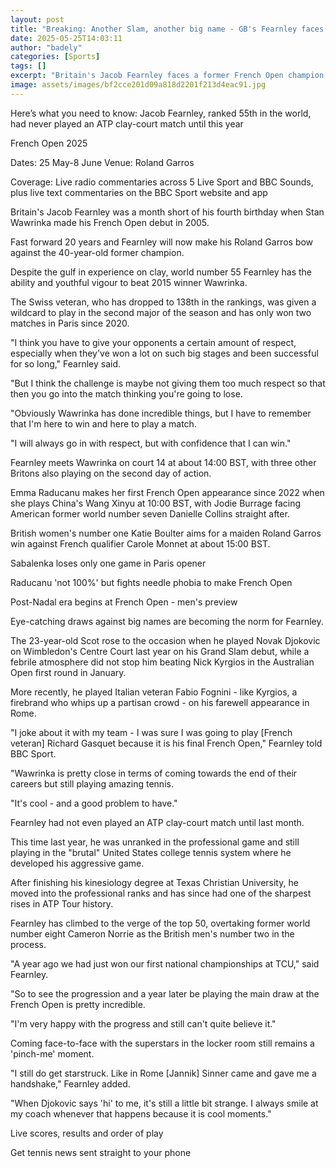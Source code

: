 ```yaml
---
layout: post
title: "Breaking: Another Slam, another big name - GB's Fearnley faces Wawrinka on French Open day two"
date: 2025-05-25T14:03:11
author: "badely"
categories: [Sports]
tags: []
excerpt: "Britain's Jacob Fearnley faces a former French Open champion in Stan Wawrinka in his first-round match in Paris."
image: assets/images/bf2cce201d09a818d2201f213d4eac91.jpg
---
```


Here’s what you need to know: Jacob Fearnley, ranked 55th in the world, had never played an ATP clay-court match until this year

French Open 2025

Dates: 25 May-8 June Venue: Roland Garros

Coverage: Live radio commentaries across 5 Live Sport and BBC Sounds, plus live text commentaries on the BBC Sport website and app

Britain's Jacob Fearnley was a month short of his fourth birthday when Stan Wawrinka made his French Open debut in 2005.

Fast forward 20 years and Fearnley will now make his Roland Garros bow against the 40-year-old former champion.

Despite the gulf in experience on clay, world number 55 Fearnley has the ability and youthful vigour to beat 2015 winner Wawrinka.

The Swiss veteran, who has dropped to 138th in the rankings, was given a wildcard to play in the second major of the season and has only won two matches in Paris since 2020.

"I think you have to give your opponents a certain amount of respect, especially when they've won a lot on such big stages and been successful for so long," Fearnley said.

"But I think the challenge is maybe not giving them too much respect so that then you go into the match thinking you're going to lose.

"Obviously Wawrinka has done incredible things, but I have to remember that I'm here to win and here to play a match. 

"I will always go in with respect, but with confidence that I can win."

Fearnley meets Wawrinka on court 14 at about 14:00 BST, with three other Britons also playing on the second day of action.

Emma Raducanu makes her first French Open appearance since 2022 when she plays China's Wang Xinyu at 10:00 BST, with Jodie Burrage facing American former world number seven Danielle Collins straight after.

British women's number one Katie Boulter aims for a maiden Roland Garros win against French qualifier Carole Monnet at about 15:00 BST.

Sabalenka loses only one game in Paris opener

Raducanu 'not 100%' but fights needle phobia to make French Open

Post-Nadal era begins at French Open - men's preview

Eye-catching draws against big names are becoming the norm for Fearnley.

The 23-year-old Scot rose to the occasion when he played Novak Djokovic on Wimbledon's Centre Court last year on his Grand Slam debut, while a febrile atmosphere did not stop him beating Nick Kyrgios in the Australian Open first round in January.

More recently, he played Italian veteran Fabio Fognini - like Kyrgios, a firebrand who whips up a partisan crowd - on his farewell appearance in Rome.

"I joke about it with my team - I was sure I was going to play [French veteran] Richard Gasquet because it is his final French Open," Fearnley told BBC Sport.

"Wawrinka is pretty close in terms of coming towards the end of their careers but still playing amazing tennis.

"It's cool - and a good problem to have."

Fearnley had not even played an ATP clay-court match until last month.

This time last year, he was unranked in the professional game and still playing in the "brutal" United States college tennis system where he developed his aggressive game.

After finishing his kinesiology degree at Texas Christian University, he moved into the professional ranks and has since had one of the sharpest rises in ATP Tour history.

Fearnley has climbed to the verge of the top 50, overtaking former world number eight Cameron Norrie as the British men's number two in the process.

"A year ago we had just won our first national championships at TCU," said Fearnley.

"So to see the progression and a year later be playing the main draw at the French Open is pretty incredible. 

"I'm very happy with the progress and still can't quite believe it."

Coming face-to-face with the superstars in the locker room still remains a 'pinch-me' moment.

"I still do get starstruck. Like in Rome [Jannik] Sinner came and gave me a handshake," Fearnley added.

"When Djokovic says 'hi' to me, it's still a little bit strange. I always smile at my coach whenever that happens because it is cool moments."

Live scores, results and order of play

Get tennis news sent straight to your phone

